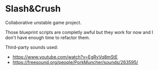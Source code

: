# Slash&Crush
 Collaborative unstable game project.

Those blueprint scripts are completly awful but they work for now and I don't have enough time to refactor them.

Third-party sounds used:
- https://www.youtube.com/watch?v=EgRvVq8mStE
- https://freesound.org/people/PorkMuncher/sounds/263595/
